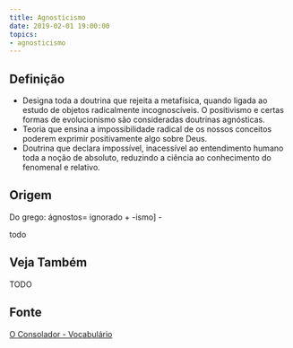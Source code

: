 ```yaml
---
title: Agnosticismo
date: 2019-02-01 19:00:00
topics:
- agnosticismo
---
```


## Definição
* Designa toda a doutrina que rejeita a metafísica, quando ligada ao estudo de objetos
radicalmente incognoscíveis. O positivismo e certas formas de evolucionismo são
consideradas doutrinas agnósticas. 
* Teoria que ensina a impossibilidade radical de os nossos conceitos poderem 
exprimir positivamente algo sobre Deus.
* Doutrina que declara impossível, inacessível ao entendimento humano toda a
noção de absoluto, reduzindo a ciência ao conhecimento do fenomenal e relativo.

## Origem
Do grego: ágnostos= ignorado + -ismo] - 

todo

## Veja Também
TODO

## Fonte
[O Consolador - Vocabulário](http://www.oconsolador.com.br/linkfixo/vocabulario/principal.html)
